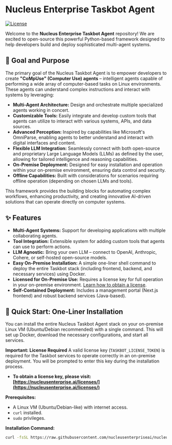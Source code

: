 # Nucleus Enterprise Taskbot Agent

[![License](https://img.shields.io/badge/License-Apache_2.0-blue.svg)](https://opensource.org/licenses/Apache-2.0)
<!-- Add other relevant badges: build status, version, etc. -->
<!-- e.g., [![GitHub version](https://badge.fury.io/gh/nucleusenterpriseai%2Fnucleus-taskbot-agent.svg)](https://badge.fury.io/gh/nucleusenterpriseai%2Fnucleus-taskbot-agent) -->

Welcome to the **Nucleus Enterprise Taskbot Agent** repository! We are excited to open-source this powerful Python-based framework designed to help developers build and deploy sophisticated multi-agent systems.

## 🎯 Goal and Purpose

The primary goal of the Nucleus Taskbot Agent is to empower developers to create **"CoMpUse" (Computer Use) agents** – intelligent agents capable of performing a wide array of computer-based tasks on Linux environments. These agents can understand complex instructions and interact with systems by leveraging:

*   **Multi-Agent Architecture:** Design and orchestrate multiple specialized agents working in concert.
*   **Customizable Tools:** Easily integrate and develop custom tools that agents can utilize to interact with various systems, APIs, and data sources.
*   **Advanced Perception:** Inspired by capabilities like Microsoft's OmniParse, enabling agents to better understand and interact with digital interfaces and content.
*   **Flexible LLM Integration:** Seamlessly connect with both open-source and proprietary Large Language Models (LLMs) as defined by the user, allowing for tailored intelligence and reasoning capabilities.
*   **On-Premise Deployment:** Designed for easy installation and operation within your on-premise environment, ensuring data control and security.
*   **Offline Capabilities:** Built with considerations for scenarios requiring offline operation (depending on chosen LLMs and tools).

This framework provides the building blocks for automating complex workflows, enhancing productivity, and creating innovative AI-driven solutions that can operate directly on computer systems.

## ✨ Features

*   **Multi-Agent Systems:** Support for developing applications with multiple collaborating agents.
*   **Tool Integration:** Extensible system for adding custom tools that agents can use to perform actions.
*   **LLM Agnostic:** Bring your own LLM – connect to OpenAI, Anthropic, Cohere, or self-hosted open-source models.
*   **Easy On-Premise Installation:** A simple one-liner shell command to deploy the entire Taskbot stack (including frontend, backend, and necessary services) using Docker.
*   **Licensed for On-Premise Use:** Requires a license key for full operation in your on-premise environment. [Learn how to obtain a license](https://nucleusenterprise.ai/licenses/).
*   **Self-Contained Deployment:** Includes a management portal (Next.js frontend) and robust backend services (Java-based).


## 🚀 Quick Start: One-Liner Installation

You can install the entire Nucleus Taskbot Agent stack on your on-premise Linux VM (Ubuntu/Debian recommended) with a single command. This will set up Docker, download the necessary configurations, and start all services.

**Important: License Required**
A valid license key (`TASKBOT_LICENSE_TOKEN`) is required for the Taskbot services to operate correctly in an on-premise deployment. You will be prompted to enter this key during the installation process.
*   **To obtain a license key, please visit: [https://nucleusenterprise.ai/licenses/](https://nucleusenterprise.ai/licenses/)**


**Prerequisites:**
*   A Linux VM (Ubuntu/Debian-like) with internet access.
*   `curl` installed.
*   `sudo` privileges.

**Installation Command:**

```bash
curl -fsSL https://raw.githubusercontent.com/nucleusenterpriseai/nucleus-taskbot-agent/main/install_taskbot.sh -o install_taskbot.sh && chmod +x install_taskbot.sh && sudo ./install_taskbot.sh
```
